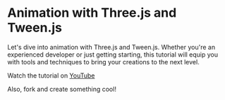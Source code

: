 # Animation with Three.js and Tween.js

Let's dive into animation with Three.js and Tween.js.
Whether you're an experienced developer or just getting starting, this tutorial will equip you with tools and techniques to bring your creations to the next level.

Watch the tutorial on [YouTube](https://youtu.be/xH98Hb1rMhE)

Also, fork and create something cool!